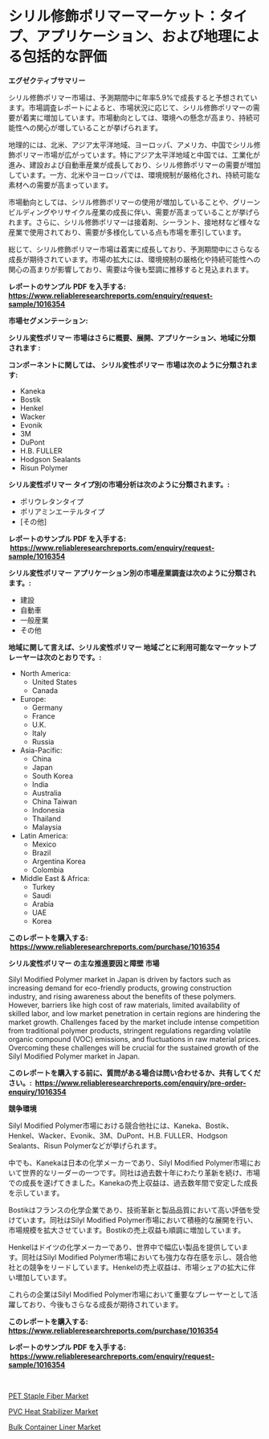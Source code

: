 <p><h1>シリル修飾ポリマーマーケット：タイプ、アプリケーション、および地理による包括的な評価</h1></p><p><strong>エグゼクティブサマリー</strong></p>
<p><p>シリル修飾ポリマー市場は、予測期間中に年率5.9%で成長すると予想されています。市場調査レポートによると、市場状況に応じて、シリル修飾ポリマーの需要が着実に増加しています。市場動向としては、環境への懸念が高まり、持続可能性への関心が増していることが挙げられます。</p><p>地理的には、北米、アジア太平洋地域、ヨーロッパ、アメリカ、中国でシリル修飾ポリマー市場が広がっています。特にアジア太平洋地域と中国では、工業化が進み、建設および自動車産業が成長しており、シリル修飾ポリマーの需要が増加しています。一方、北米やヨーロッパでは、環境規制が厳格化され、持続可能な素材への需要が高まっています。</p><p>市場動向としては、シリル修飾ポリマーの使用が増加していることや、グリーンビルディングやリサイクル産業の成長に伴い、需要が高まっていることが挙げられます。さらに、シリル修飾ポリマーは接着剤、シーラント、接地材など様々な産業で使用されており、需要が多様化している点も市場を牽引しています。</p><p>総じて、シリル修飾ポリマー市場は着実に成長しており、予測期間中にさらなる成長が期待されています。市場の拡大には、環境規制の厳格化や持続可能性への関心の高まりが影響しており、需要は今後も堅調に推移すると見込まれます。</p></p>
<p><strong>レポートのサンプル PDF を入手する: <a href="https://www.reliableresearchreports.com/enquiry/request-sample/1016354">https://www.reliableresearchreports.com/enquiry/request-sample/1016354</a></strong></p>
<p><strong>市場セグメンテーション:</strong></p>
<p><strong> シリル変性ポリマー 市場はさらに概要、展開、アプリケーション、地域に分類されます :</strong></p>
<p><strong>コンポーネントに関しては、 シリル変性ポリマー 市場は次のように分類されます: &nbsp;</strong></p>
<p><ul><li>Kaneka</li><li>Bostik</li><li>Henkel</li><li>Wacker</li><li>Evonik</li><li>3M</li><li>DuPont</li><li>H.B. FULLER</li><li>Hodgson Sealants</li><li>Risun Polymer</li></ul></p>
<p><strong> シリル変性ポリマー タイプ別の市場分析は次のように分類されます。:</strong></p>
<p><ul><li>ポリウレタンタイプ</li><li>ポリアミンエーテルタイプ</li><li>[その他]</li></ul></p>
<p><strong>レポートのサンプル PDF を入手する: &nbsp;<a href="https://www.reliableresearchreports.com/enquiry/request-sample/1016354">https://www.reliableresearchreports.com/enquiry/request-sample/1016354</a></strong></p>
<p><strong> シリル変性ポリマー アプリケーション別の市場産業調査は次のように分類されます。:</strong></p>
<p><ul><li>建設</li><li>自動車</li><li>一般産業</li><li>その他</li></ul></p>
<p><strong>地域に関して言えば、シリル変性ポリマー 地域ごとに利用可能なマーケットプレーヤーは次のとおりです。:</strong></p>
<p><ul>
    <li>
        North America:
        <ul>
            <li>United States</li>
            <li>Canada</li>
        </ul>
    </li>
    <li>
        Europe:
        <ul>
            <li>Germany</li>
            <li>France</li>
            <li>U.K.</li>
            <li>Italy</li>
            <li>Russia</li>
        </ul>
    </li>
    <li>
        Asia-Pacific:
        <ul>
            <li>China</li>
            <li>Japan</li>
            <li>South Korea</li>
            <li>India</li>
            <li>Australia</li>
            <li>China Taiwan</li>
            <li>Indonesia</li>
            <li>Thailand</li>
            <li>Malaysia</li>
        </ul>
    </li>
    <li>
        Latin America:
        <ul>
            <li>Mexico</li>
            <li>Brazil</li>
            <li>Argentina Korea</li>
            <li>Colombia</li>
        </ul>
    </li>
    <li>
        Middle East & Africa:
        <ul>
            <li>Turkey</li>
            <li>Saudi</li>
            <li>Arabia</li>
            <li>UAE</li>
            <li>Korea</li>
        </ul>
    </li>
    </ul></p>
<p><strong>このレポートを購入する: &nbsp;<a href="https://www.reliableresearchreports.com/purchase/1016354">https://www.reliableresearchreports.com/purchase/1016354</a></strong></p>
<p><strong>シリル変性ポリマー の主な推進要因と障壁 市場</strong></p>
<p><p>Silyl Modified Polymer market in Japan is driven by factors such as increasing demand for eco-friendly products, growing construction industry, and rising awareness about the benefits of these polymers. However, barriers like high cost of raw materials, limited availability of skilled labor, and low market penetration in certain regions are hindering the market growth. Challenges faced by the market include intense competition from traditional polymer products, stringent regulations regarding volatile organic compound (VOC) emissions, and fluctuations in raw material prices. Overcoming these challenges will be crucial for the sustained growth of the Silyl Modified Polymer market in Japan.</p></p>
<p><strong>このレポートを購入する前に、質問がある場合は問い合わせるか、共有してください。:&nbsp; <a href="https://www.reliableresearchreports.com/enquiry/pre-order-enquiry/1016354">https://www.reliableresearchreports.com/enquiry/pre-order-enquiry/1016354</a></strong></p>
<p><strong>競争環境</strong></p>
<p><p>Silyl Modified Polymer市場における競合他社には、Kaneka、Bostik、Henkel、Wacker、Evonik、3M、DuPont、H.B. FULLER、Hodgson Sealants、Risun Polymerなどが挙げられます。</p><p>中でも、Kanekaは日本の化学メーカーであり、Silyl Modified Polymer市場において世界的なリーダーの一つです。同社は過去数十年にわたり革新を続け、市場での成長を遂げてきました。Kanekaの売上収益は、過去数年間で安定した成長を示しています。</p><p>Bostikはフランスの化学企業であり、技術革新と製品品質において高い評価を受けています。同社はSilyl Modified Polymer市場において積極的な展開を行い、市場規模を拡大させています。Bostikの売上収益も順調に増加しています。</p><p>Henkelはドイツの化学メーカーであり、世界中で幅広い製品を提供しています。同社はSilyl Modified Polymer市場においても強力な存在感を示し、競合他社との競争をリードしています。Henkelの売上収益は、市場シェアの拡大に伴い増加しています。</p><p>これらの企業はSilyl Modified Polymer市場において重要なプレーヤーとして活躍しており、今後もさらなる成長が期待されています。</p></p>
<p><strong>このレポートを購入する: &nbsp; <a href="https://www.reliableresearchreports.com/purchase/1016354">https://www.reliableresearchreports.com/purchase/1016354</a></strong></p>
<p><strong>レポートのサンプル PDF を入手する: &nbsp;<a href="https://www.reliableresearchreports.com/enquiry/request-sample/1016354">https://www.reliableresearchreports.com/enquiry/request-sample/1016354</a></strong><strong></strong></p>
<p>&nbsp;</p>
<p><p><a href="https://github.com/angelajermaine/Market-Research-Report-List-2/blob/main/pet-staple-fiber-market.md">PET Staple Fiber Market</a></p><p><a href="https://github.com/shotows/Market-Research-Report-List-1/blob/main/pvc-heat-stabilizer-market.md">PVC Heat Stabilizer Market</a></p><p><a href="https://github.com/beatblasta/Market-Research-Report-List-2/blob/main/bulk-container-liner-market.md">Bulk Container Liner Market</a></p></p>